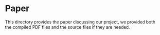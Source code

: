 # Paper

This directory provides the paper discussing our project, we provided both the compiled PDF files and the source files if they are needed.
